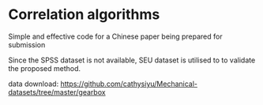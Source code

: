 # Correlation algorithms
Simple and effective code for a Chinese paper being prepared for submission

Since the SPSS dataset is not available, SEU dataset is utilised to to validate the proposed method.

data download: https://github.com/cathysiyu/Mechanical-datasets/tree/master/gearbox






